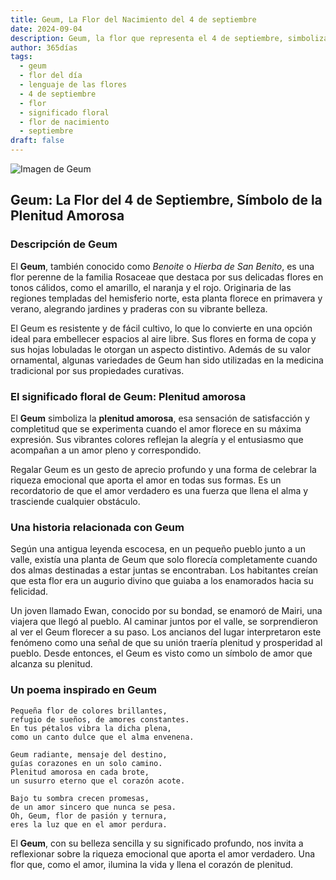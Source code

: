 ```yaml
---
title: Geum, La Flor del Nacimiento del 4 de septiembre
date: 2024-09-04
description: Geum, la flor que representa el 4 de septiembre, simboliza Plenitud amorosa. Descubre su fascinante historia, significado en el lenguaje de las flores y una poesía que celebra su belleza.
author: 365días
tags:
  - geum
  - flor del día
  - lenguaje de las flores
  - 4 de septiembre
  - flor
  - significado floral
  - flor de nacimiento
  - septiembre
draft: false
---
```



![Imagen de Geum](https://cdn.pixabay.com/photo/2016/02/02/02/12/baemmu-1174683_640.jpg#center)

## Geum: La Flor del 4 de Septiembre, Símbolo de la Plenitud Amorosa

### Descripción de Geum

El **Geum**, también conocido como _Benoite_ o _Hierba de San Benito_, es una flor perenne de la familia Rosaceae que destaca por sus delicadas flores en tonos cálidos, como el amarillo, el naranja y el rojo. Originaria de las regiones templadas del hemisferio norte, esta planta florece en primavera y verano, alegrando jardines y praderas con su vibrante belleza.

El Geum es resistente y de fácil cultivo, lo que lo convierte en una opción ideal para embellecer espacios al aire libre. Sus flores en forma de copa y sus hojas lobuladas le otorgan un aspecto distintivo. Además de su valor ornamental, algunas variedades de Geum han sido utilizadas en la medicina tradicional por sus propiedades curativas.

### El significado floral de Geum: Plenitud amorosa

El **Geum** simboliza la **plenitud amorosa**, esa sensación de satisfacción y completitud que se experimenta cuando el amor florece en su máxima expresión. Sus vibrantes colores reflejan la alegría y el entusiasmo que acompañan a un amor pleno y correspondido.

Regalar Geum es un gesto de aprecio profundo y una forma de celebrar la riqueza emocional que aporta el amor en todas sus formas. Es un recordatorio de que el amor verdadero es una fuerza que llena el alma y trasciende cualquier obstáculo.

### Una historia relacionada con Geum

Según una antigua leyenda escocesa, en un pequeño pueblo junto a un valle, existía una planta de Geum que solo florecía completamente cuando dos almas destinadas a estar juntas se encontraban. Los habitantes creían que esta flor era un augurio divino que guiaba a los enamorados hacia su felicidad.

Un joven llamado Ewan, conocido por su bondad, se enamoró de Mairi, una viajera que llegó al pueblo. Al caminar juntos por el valle, se sorprendieron al ver el Geum florecer a su paso. Los ancianos del lugar interpretaron este fenómeno como una señal de que su unión traería plenitud y prosperidad al pueblo. Desde entonces, el Geum es visto como un símbolo de amor que alcanza su plenitud.

### Un poema inspirado en Geum

```
Pequeña flor de colores brillantes,  
refugio de sueños, de amores constantes.  
En tus pétalos vibra la dicha plena,  
como un canto dulce que el alma envenena.

Geum radiante, mensaje del destino,  
guías corazones en un solo camino.  
Plenitud amorosa en cada brote,  
un susurro eterno que el corazón acote.

Bajo tu sombra crecen promesas,  
de un amor sincero que nunca se pesa.  
Oh, Geum, flor de pasión y ternura,  
eres la luz que en el amor perdura.
```

El **Geum**, con su belleza sencilla y su significado profundo, nos invita a reflexionar sobre la riqueza emocional que aporta el amor verdadero. Una flor que, como el amor, ilumina la vida y llena el corazón de plenitud.


